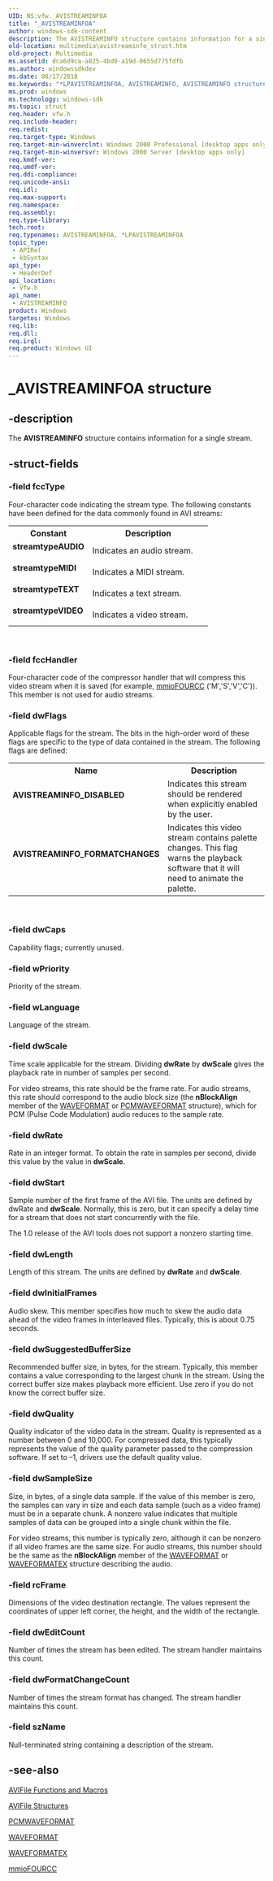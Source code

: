 ```yaml
---
UID: NS:vfw._AVISTREAMINFOA
title: "_AVISTREAMINFOA"
author: windows-sdk-content
description: The AVISTREAMINFO structure contains information for a single stream.
old-location: multimedia\avistreaminfo_struct.htm
old-project: Multimedia
ms.assetid: dca6d9ca-a825-4bd0-a19d-0655d775fdfb
ms.author: windowssdkdev
ms.date: 08/17/2018
ms.keywords: "*LPAVISTREAMINFOA, AVISTREAMINFO, AVISTREAMINFO structure [Windows Multimedia], AVISTREAMINFOA, AVISTREAMINFOW, AVISTREAMINFO_DISABLED, AVISTREAMINFO_FORMATCHANGES, _AVISTREAMINFOA, multimedia.avistreaminfo_COLLISION869, multimedia.avistreaminfo_struct, streamtypeAUDIO, streamtypeMIDI, streamtypeTEXT, streamtypeVIDEO, vfw/AVISTREAMINFO"
ms.prod: windows
ms.technology: windows-sdk
ms.topic: struct
req.header: vfw.h
req.include-header: 
req.redist: 
req.target-type: Windows
req.target-min-winverclnt: Windows 2000 Professional [desktop apps only]
req.target-min-winversvr: Windows 2000 Server [desktop apps only]
req.kmdf-ver: 
req.umdf-ver: 
req.ddi-compliance: 
req.unicode-ansi: 
req.idl: 
req.max-support: 
req.namespace: 
req.assembly: 
req.type-library: 
tech.root: 
req.typenames: AVISTREAMINFOA, *LPAVISTREAMINFOA
topic_type:
 - APIRef
 - kbSyntax
api_type:
 - HeaderDef
api_location:
 - Vfw.h
api_name:
 - AVISTREAMINFO
product: Windows
targetos: Windows
req.lib: 
req.dll: 
req.irql: 
req.product: Windows UI
---
```


# _AVISTREAMINFOA structure


## -description



The <b>AVISTREAMINFO</b> structure contains information for a single stream.




## -struct-fields




### -field fccType

Four-character code indicating the stream type. The following constants have been defined for the data commonly found in AVI streams:

<table>
<tr>
<th>Constant</th>
<th>Description</th>
</tr>
<tr>
<td width="40%"><a id="streamtypeAUDIO"></a><a id="streamtypeaudio"></a><a id="STREAMTYPEAUDIO"></a><dl>
<dt><b>streamtypeAUDIO</b></dt>
</dl>
</td>
<td width="60%">
Indicates an audio stream.

</td>
</tr>
<tr>
<td width="40%"><a id="streamtypeMIDI"></a><a id="streamtypemidi"></a><a id="STREAMTYPEMIDI"></a><dl>
<dt><b>streamtypeMIDI</b></dt>
</dl>
</td>
<td width="60%">
Indicates a MIDI stream.

</td>
</tr>
<tr>
<td width="40%"><a id="streamtypeTEXT"></a><a id="streamtypetext"></a><a id="STREAMTYPETEXT"></a><dl>
<dt><b>streamtypeTEXT</b></dt>
</dl>
</td>
<td width="60%">
Indicates a text stream.

</td>
</tr>
<tr>
<td width="40%"><a id="streamtypeVIDEO"></a><a id="streamtypevideo"></a><a id="STREAMTYPEVIDEO"></a><dl>
<dt><b>streamtypeVIDEO</b></dt>
</dl>
</td>
<td width="60%">
Indicates a video stream.

</td>
</tr>
</table>
 


### -field fccHandler

Four-character code of the compressor handler that will compress this video stream when it is saved (for example, <a href="https://msdn.microsoft.com/616c3b43-9305-49c1-bc46-2e1256647c7d">mmioFOURCC</a> ('M','S','V','C')). This member is not used for audio streams.


### -field dwFlags

Applicable flags for the stream. The bits in the high-order word of these flags are specific to the type of data contained in the stream. The following flags are defined:

<table>
<tr>
<th>Name</th>
<th>Description</th>
</tr>
<tr>
<td width="40%"><a id="AVISTREAMINFO_DISABLED"></a><a id="avistreaminfo_disabled"></a><dl>
<dt><b>AVISTREAMINFO_DISABLED</b></dt>
</dl>
</td>
<td width="60%">
Indicates this stream should be rendered when explicitly enabled by the user.

</td>
</tr>
<tr>
<td width="40%"><a id="AVISTREAMINFO_FORMATCHANGES"></a><a id="avistreaminfo_formatchanges"></a><dl>
<dt><b>AVISTREAMINFO_FORMATCHANGES</b></dt>
</dl>
</td>
<td width="60%">
Indicates this video stream contains palette changes. This flag warns the playback software that it will need to animate the palette.

</td>
</tr>
</table>
 


### -field dwCaps

Capability flags; currently unused.


### -field wPriority

Priority of the stream.


### -field wLanguage

Language of the stream.


### -field dwScale

Time scale applicable for the stream. Dividing <b>dwRate</b> by <b>dwScale</b> gives the playback rate in number of samples per second.

For video streams, this rate should be the frame rate. For audio streams, this rate should correspond to the audio block size (the <b>nBlockAlign</b> member of the <a href="https://msdn.microsoft.com/48871868-792a-4479-9e92-95306c25673a">WAVEFORMAT</a> or <a href="https://msdn.microsoft.com/c09dc3f0-e1bc-4643-9b27-bcf1dcc5710c">PCMWAVEFORMAT</a> structure), which for PCM (Pulse Code Modulation) audio reduces to the sample rate.




### -field dwRate

Rate in an integer format. To obtain the rate in samples per second, divide this value by the value in <b>dwScale</b>.


### -field dwStart

Sample number of the first frame of the AVI file. The units are defined by dwRate and <b>dwScale</b>. Normally, this is zero, but it can specify a delay time for a stream that does not start concurrently with the file.

The 1.0 release of the AVI tools does not support a nonzero starting time.


### -field dwLength

Length of this stream. The units are defined by <b>dwRate</b> and <b>dwScale</b>.


### -field dwInitialFrames

Audio skew. This member specifies how much to skew the audio data ahead of the video frames in interleaved files. Typically, this is about 0.75 seconds.


### -field dwSuggestedBufferSize

Recommended buffer size, in bytes, for the stream. Typically, this member contains a value corresponding to the largest chunk in the stream. Using the correct buffer size makes playback more efficient. Use zero if you do not know the correct buffer size.


### -field dwQuality

Quality indicator of the video data in the stream. Quality is represented as a number between 0 and 10,000. For compressed data, this typically represents the value of the quality parameter passed to the compression software. If set to –1, drivers use the default quality value.


### -field dwSampleSize

Size, in bytes, of a single data sample. If the value of this member is zero, the samples can vary in size and each data sample (such as a video frame) must be in a separate chunk. A nonzero value indicates that multiple samples of data can be grouped into a single chunk within the file.

For video streams, this number is typically zero, although it can be nonzero if all video frames are the same size. For audio streams, this number should be the same as the <b>nBlockAlign</b> member of the <a href="https://msdn.microsoft.com/48871868-792a-4479-9e92-95306c25673a">WAVEFORMAT</a> or <a href="https://msdn.microsoft.com/bd0f96ec-d26a-4e6f-8802-50e8ff207f54">WAVEFORMATEX</a> structure describing the audio.


### -field rcFrame

Dimensions of the video destination rectangle. The values represent the coordinates of upper left corner, the height, and the width of the rectangle.


### -field dwEditCount

Number of times the stream has been edited. The stream handler maintains this count.


### -field dwFormatChangeCount

Number of times the stream format has changed. The stream handler maintains this count.


### -field szName

Null-terminated string containing a description of the stream.


## -see-also




<a href="https://msdn.microsoft.com/573e24fa-876d-4ce9-be23-d5e448a53e20">AVIFile Functions and Macros</a>



<a href="https://msdn.microsoft.com/2b7cdbb6-8c53-49ad-a171-b58357531887">AVIFile Structures</a>



<a href="https://msdn.microsoft.com/c09dc3f0-e1bc-4643-9b27-bcf1dcc5710c">PCMWAVEFORMAT</a>



<a href="https://msdn.microsoft.com/48871868-792a-4479-9e92-95306c25673a">WAVEFORMAT</a>



<a href="https://msdn.microsoft.com/bd0f96ec-d26a-4e6f-8802-50e8ff207f54">WAVEFORMATEX</a>



<a href="https://msdn.microsoft.com/616c3b43-9305-49c1-bc46-2e1256647c7d">mmioFOURCC</a>
 

 


